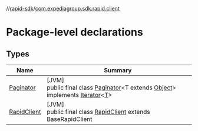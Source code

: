 //[rapid-sdk](../../index.md)/[com.expediagroup.sdk.rapid.client](index.md)

# Package-level declarations

## Types

| Name | Summary |
|---|---|
| [Paginator](-paginator/index.md) | [JVM]<br>public final class [Paginator](-paginator/index.md)&lt;T extends [Object](https://docs.oracle.com/javase/8/docs/api/java/lang/Object.html)&gt; implements [Iterator](https://docs.oracle.com/javase/8/docs/api/java/util/Iterator.html)&lt;[T](-paginator/index.md)&gt; |
| [RapidClient](-rapid-client/index.md) | [JVM]<br>public final class [RapidClient](-rapid-client/index.md) extends BaseRapidClient |
